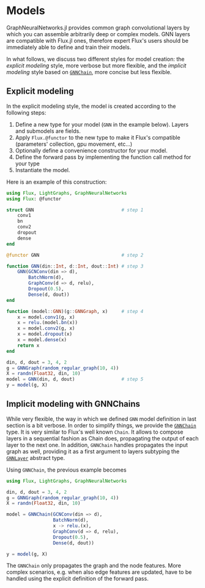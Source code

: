 # Models

GraphNeuralNetworks.jl provides common graph convolutional layers by which you can assemble arbitrarily deep or complex models. GNN layers are compatible with 
Flux.jl ones, therefore expert Flux's users should be immediately able to define and train 
their models. 

In what follows, we discuss two different styles for model creation:
the *explicit modeling* style, more verbose but more flexible, 
and the *implicit modeling* style based on [`GNNChain`](@ref), more concise but less flexible.

## Explicit modeling

In the explicit modeling style, the model is created according to the following steps:

1. Define a new type for your model (`GNN` in the example below). Layers and submodels are fields.
2. Apply `Flux.@functor` to the new type to make it Flux's compatible (parameters' collection, gpu movement, etc...)
3. Optionally define a convenience constructor for your model.
4. Define the forward pass by implementing the function call method for your type
5. Instantiate the model. 

Here is an example of this construction:
```julia
using Flux, LightGraphs, GraphNeuralNetworks
using Flux: @functor

struct GNN                                # step 1
    conv1
    bn
    conv2
    dropout
    dense
end

@functor GNN                              # step 2

function GNN(din::Int, d::Int, dout::Int) # step 3    
    GNN(GCNConv(din => d),
        BatchNorm(d),
        GraphConv(d => d, relu),
        Dropout(0.5),
        Dense(d, dout))
end

function (model::GNN)(g::GNNGraph, x)     # step 4
    x = model.conv1(g, x)
    x = relu.(model.bn(x))
    x = model.conv2(g, x)
    x = model.dropout(x)
    x = model.dense(x)
    return x 
end

din, d, dout = 3, 4, 2 
g = GNNGraph(random_regular_graph(10, 4))
X = randn(Float32, din, 10)
model = GNN(din, d, dout)                 # step 5
y = model(g, X)
```

## Implicit modeling with GNNChains

While very flexible, the way in which we defined `GNN` model definition in last section is a bit verbose.
In order to simplify things, we provide the [`GNNChain`](@ref) type. It is very similar 
to Flux's well known `Chain`. It allows to compose layers in a sequential fashion as Chain
does, propagating the output of each layer to the next one. In addition, `GNNChain` 
handles propagates the input graph as well, providing it as a first argument
to layers subtyping the [`GNNLayer`](@ref) abstract type. 

Using `GNNChain`, the previous example becomes

```julia
using Flux, LightGraphs, GraphNeuralNetworks

din, d, dout = 3, 4, 2 
g = GNNGraph(random_regular_graph(10, 4))
X = randn(Float32, din, 10)

model = GNNChain(GCNConv(din => d),
                 BatchNorm(d),
                 x -> relu.(x),
                 GraphConv(d => d, relu),
                 Dropout(0.5),
                 Dense(d, dout))

y = model(g, X)
```

The `GNNChain` only propagates the graph and the node features. More complex scenarios, e.g. when also edge features are updated, have to be handled using the explicit definition of the forward pass. 
